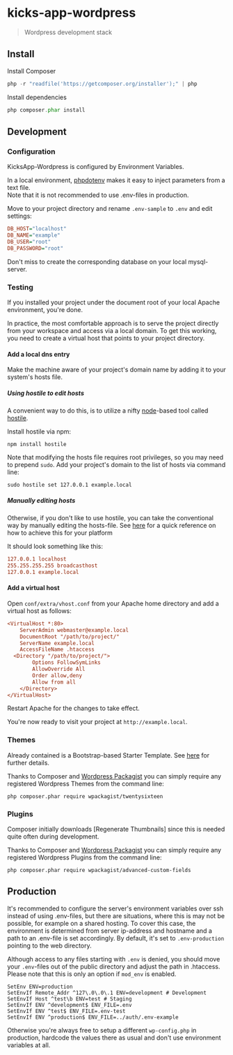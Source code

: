 kicks-app-wordpress
===================

> Wordpress development stack


## Install

Install Composer

```php
php -r "readfile('https://getcomposer.org/installer');" | php
```

Install dependencies

```php
php composer.phar install
```

## Development


### Configuration


KicksApp-Wordpress is configured by Environment Variables.

In a local environment, [phpdotenv](https://github.com/vlucas/phpdotenv) makes it easy to inject parameters from a text file.  
Note that it is not recommended to use .env-files in production. 

Move to your project directory and rename `.env-sample` to `.env` and edit settings:

```ini
DB_HOST="localhost"
DB_NAME="example"
DB_USER="root"
DB_PASSWORD="root"
```

Don't miss to create the corresponding database on your local mysql-server.


### Testing

If you installed your project under the document root of your local Apache environment, you're done.

In practice, the most comfortable approach is to serve the project directly from your workspace and access via a local domain. 
To get this working, you need to create a virtual host that points to your project directory.  

#### Add a local dns entry

Make the machine aware of your project's domain name by adding it to your system's hosts file. 

##### Using hostile to edit hosts
A convenient way to do this, is to utilize a nifty [node](https://nodejs.org)-based tool called [hostile](https://www.npmjs.com/package/hostile). 

Install hostile via npm:

```cli
npm install hostile
```

Note that modifying the hosts file requires root privileges, so you may need to prepend `sudo`.
Add your project's domain to the list of hosts via command line:

```cli
sudo hostile set 127.0.0.1 example.local
```

##### Manually editing hosts
Otherwise, if you don't like to use hostile, you can take the conventional way by manually editing the hosts-file. See [here](https://www.captiga.com/tips-tricks/edit-hosts-file-mac-windows/) for a quick reference on how to achieve this for your platform

It should look something like this:

```ini
127.0.0.1 localhost
255.255.255.255 broadcasthost
127.0.0.1 example.local
```

#### Add a virtual host

Open `conf/extra/vhost.conf` from your Apache home directory and add a virtual host as follows:

```ini
<VirtualHost *:80>
    ServerAdmin webmaster@example.local
    DocumentRoot "/path/to/project/"
    ServerName example.local
    AccessFileName .htaccess  
  <Directory "/path/to/project/">
        Options FollowSymLinks
        AllowOverride All
        Order allow,deny
        Allow from all
    </Directory>
</VirtualHost>
```

Restart Apache for the changes to take effect.

You're now ready to visit your project at `http://example.local`.


### Themes

Already contained is a Bootstrap-based Starter Template. See [here](./wp-content/themes/kicks-app/README.md) for further details.

Thanks to Composer and [Wordpress Packagist](https://wpackagist.org/) you can simply require any registered Wordpress Themes from the command line:

```cli
php composer.phar require wpackagist/twentysixteen
``` 

### Plugins

Composer initially downloads [Regenerate Thumbnails] since this is needed quite often during development. 

Thanks to Composer and [Wordpress Packagist](https://wpackagist.org/) you can simply require any registered Wordpress Plugins from the command line:

```cli
php composer.phar require wpackagist/advanced-custom-fields
```

## Production

It's recommended to configure the server's environment variables over ssh instead of using .env-files, but there are situations, where this is may not be possible, for example on a shared hosting. 
To cover this case, the environment is determined from server ip-address and hostname and a path to an .env-file is set accordingly. By default, it's set to `.env-production` pointing to the web directory. 

Although access to any files starting with `.env` is denied, you should move your `.env`-files out of the public directory and adjust the path in .htaccess. Please note that this is only an option if `mod_env` is enabled. 

```
SetEnv ENV=production
SetEnvIf Remote_Addr ^127\.0\.0\.1 ENV=development # Development
SetEnvIf Host ^test\b ENV=test # Staging
SetEnvIf ENV ^development$ ENV_FILE=.env
SetEnvIf ENV ^test$ ENV_FILE=.env-test
SetEnvIf ENV ^production$ ENV_FILE=../auth/.env-example
```
  
Otherwise you're always free to setup a different `wp-config.php` in production, hardcode the values there as usual and don't use environment variables at all.
